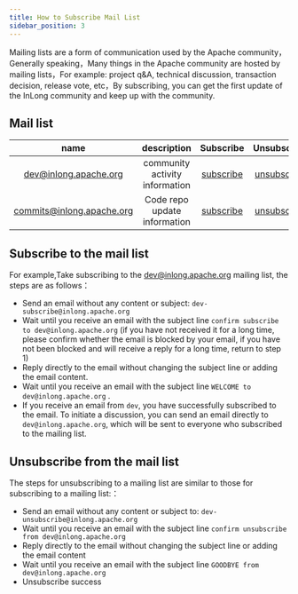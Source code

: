 ```yaml
---
title: How to Subscribe Mail List
sidebar_position: 3
---
```


Mailing lists are a form of communication used by the Apache community，Generally speaking，Many things in the Apache community are hosted by mailing lists，For example: project q&A, technical discussion, transaction decision, release vote, etc，By subscribing, you can get the first update of the InLong community and keep up with the community.

## Mail list

|                              name                               |           description            |                         Subscribe                         |                          Unsubscribe                          |                                archive                                 |
|:---------------------------------------------------------------:|:--------------------------------:|:---------------------------------------------------------:|:-------------------------------------------------------------:|:----------------------------------------------------------------------:|
|      [dev@inlong.apache.org](mailto:dev@inlong.apache.org)      |  community activity information  |    [subscribe](mailto:dev-subscribe@inlong.apache.org)    |    [unsubscribe](mailto:dev-unsubscribe@inlong.apache.org)    |     [archive](http://mail-archives.apache.org/mod_mbox/inlong-dev)     |
|  [commits@inlong.apache.org](mailto:commits@inlong.apache.org)  |   Code repo update information   |  [subscribe](mailto:commits-subscribe@inlong.apache.org)  |  [unsubscribe](mailto:commits-unsubscribe@inlong.apache.org)  |   [archive](http://mail-archives.apache.org/mod_mbox/inlong-commits)   |

## Subscribe to the mail list
For example,Take subscribing to the dev@inlong.apache.org mailing list, the steps are as follows：
- Send an email without any content or subject:  `dev-subscribe@inlong.apache.org`
- Wait until you receive an email with the subject line `confirm subscribe to dev@inlong.apache.org` (if you have not received it for a long time, please confirm whether the email is blocked by your email, if you have not been blocked and will receive a reply for a long time, return to step 1)
- Reply directly to the email without changing the subject line or adding the email content.
- Wait until you receive an email with the subject line `WELCOME to dev@inlong.apache.org` .
- If you receive an email from `dev`, you have successfully subscribed to the email. To initiate a discussion, you can send an email directly to `dev@inlong.apache.org`, which will be sent to everyone who subscribed to the mailing list.

## Unsubscribe from the mail list
The steps for unsubscribing to a mailing list are similar to those for subscribing to a mailing list:：
- Send an email without any content or subject to: `dev-unsubscribe@inlong.apache.org`
- Wait until you receive an email with the subject line `confirm unsubscribe from dev@inlong.apache.org` 
- Reply directly to the email without changing the subject line or adding the email content
- Wait until you receive an email with the subject line `GOODBYE from dev@inlong.apache.org`
- Unsubscribe success

